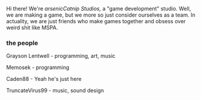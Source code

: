 Hi there! We're *arsenicCatnip Studios,* a "game development" studio. Well, we are making a game, but we more so just consider ourselves as a team. In actuality, we are just friends who make games together and obsess over weird shit like MSPA.

### the people
Grayson Lentwell - programming, art, music

Memosek - programming

Caden88 - Yeah he's just here

TruncateVirus99 - music, sound design
